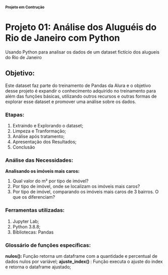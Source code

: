 <sub><b> Projeto em Contrução</b></sub>

# Projeto 01: Análise dos Aluguéis do Rio de Janeiro com Python
Usando Python para analisar os dados de um dataset fictício dos alugueis do Rio de Janeiro
 
 ## Objetivo:
 Este dataset faz parte do treinamento de Pandas da Alura e o objetivo desse projeto é expandir o conhecimento adquirido no treinamento para além das funções básicas, utilizando outros recursos e outras formas de explorar esse dataset e promover uma análise sobre os dados.
 
 ### Etapas:
 1. Extraindo e Explorando o dataset;
 2. Limpeza e Tranformação;
 3. Análise após tratamento;
 4. Apresentação dos Resultados;
 5. Conclusão
 
 ### Análise das Necessidades:
<b>Analisando os imóveis mais caros:</b>
1. Qual valor do m² por tipo de imóvel?
2. Por tipo de imóvel, onde se localizam os imóveis mais caros?
3. Por tipo de imóvel, comparando os imóveis mais caros de 3 bairros. O que os diferenciam?
 
 ### Ferramentas utilizadas:
 1. Jupyter Lab;
 2. Python 3.8.8;
 3. Bibliotecas: Pandas
 
 ### Glossário de funções específicas:
 <b>nulos(): </b> Função retorna um dataframe com a quantidade e percentual de dados nulos por variável;
 <b>ajuste_index() </b>: Função executa o ajuste do index e retorna o dataframe ajustado;
